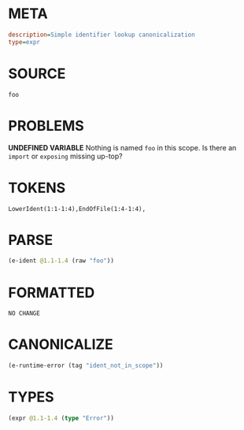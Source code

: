 # META
~~~ini
description=Simple identifier lookup canonicalization
type=expr
~~~
# SOURCE
~~~roc
foo
~~~
# PROBLEMS
**UNDEFINED VARIABLE**
Nothing is named `foo` in this scope.
Is there an `import` or `exposing` missing up-top?

# TOKENS
~~~zig
LowerIdent(1:1-1:4),EndOfFile(1:4-1:4),
~~~
# PARSE
~~~clojure
(e-ident @1.1-1.4 (raw "foo"))
~~~
# FORMATTED
~~~roc
NO CHANGE
~~~
# CANONICALIZE
~~~clojure
(e-runtime-error (tag "ident_not_in_scope"))
~~~
# TYPES
~~~clojure
(expr @1.1-1.4 (type "Error"))
~~~
